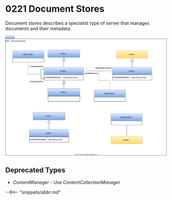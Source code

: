 <!-- SPDX-License-Identifier: CC-BY-4.0 -->
<!-- Copyright Contributors to the Egeria project. -->

# 0221 Document Stores

Document stores describes a specialist type of server that manages documents and their metadata.

![UML](0221-document-stores.svg)


## Deprecated Types

- *ContentManager* - Use *ContentCollectionManager*


--8<-- "snippets/abbr.md"
